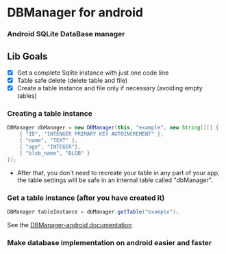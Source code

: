 # DBManager for android
### Android SQLite DataBase manager

## Lib Goals
- [x] Get a complete Sqlite instance with just one code line
- [x] Table safe delete (delete table and file)
- [x] Create a table instance and file only if necessary (avoiding empty tables)

### Creating a table instance
``` java
DBManager dbManager = new DBManager(this, "example", new String[][] {
    { "ID", "INTENGER PRIMARY KEY AUTOINCREMENT" },
    { "name", "TEXT" },
    { "age", "INTEGER"},
    { "blob_name", "BLOB" }
});
```
- After that, you don't need to recreate your table in any part of your app, the table settings will be safe in an internal table called "dbManager".

### Get a table instance (after you have created it)
``` java
DBManager tableInstance = dbManager.getTable("example");
```

See the [DBManager-android documentation](https://github.com/RENAULTIVO/DBManager-android/blob/master/DOCUMENTATION.md)

### Make database implementation on android easier and faster
